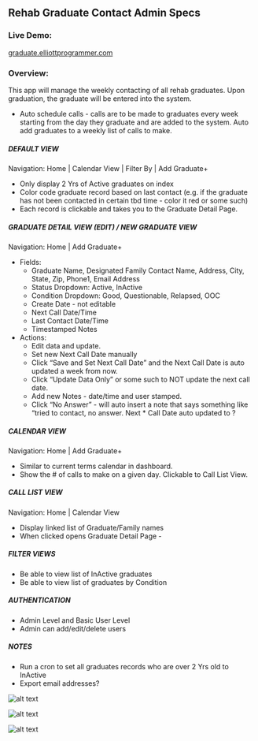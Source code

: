 ## Rehab Graduate Contact Admin Specs

### Live Demo:

[graduate.elliottprogrammer.com](http://graduate.elliottprogrammer.com/login)

### Overview:

This app will manage the weekly contacting of all rehab graduates. Upon graduation, the graduate will be entered into the system.

-   Auto schedule calls - calls are to be made to graduates every week starting from the day they graduate and are added to the system. Auto add graduates to a weekly list of calls to make.

##### DEFAULT VIEW

Navigation: Home | Calendar View | Filter By | Add Graduate+

-   Only display 2 Yrs of Active graduates on index
-   Color code graduate record based on last contact (e.g. if the graduate has not been contacted in certain tbd time - color it red or some such)
-   Each record is clickable and takes you to the Graduate Detail Page.

##### GRADUATE DETAIL VIEW (EDIT) / NEW GRADUATE VIEW

Navigation: Home | Add Graduate+

-   Fields:
    -   Graduate Name, Designated Family Contact Name, Address, City, State, Zip, Phone1, Email Address
    -   Status Dropdown: Active, InActive
    -   Condition Dropdown: Good, Questionable, Relapsed, OOC
    -   Create Date - not editable
    -   Next Call Date/Time
    -   Last Contact Date/Time
    -   Timestamped Notes
-   Actions:
    -   Edit data and update.
    -   Set new Next Call Date manually
    -   Click “Save and Set Next Call Date” and the Next Call Date is auto updated a week from now.
    -   Click “Update Data Only” or some such to NOT update the next call date.
    -   Add new Notes - date/time and user stamped.
    -   Click “No Answer” - will auto insert a note that says something like “tried to contact, no answer. Next \* Call Date auto updated to ?

##### CALENDAR VIEW

Navigation: Home | Add Graduate+

-   Similar to current terms calendar in dashboard.
-   Show the # of calls to make on a given day. Clickable to Call List View.

##### CALL LIST VIEW

Navigation: Home | Calendar View

-   Display linked list of Graduate/Family names
-   When clicked opens Graduate Detail Page -

##### FILTER VIEWS

-   Be able to view list of InActive graduates
-   Be able to view list of graduates by Condition

##### AUTHENTICATION

-   Admin Level and Basic User Level
-   Admin can add/edit/delete users

##### NOTES

-   Run a cron to set all graduates records who are over 2 Yrs old to InActive
-   Export email addresses?

![alt text](https://laravel.com/assets/img/components/logo-laravel.svg "Laravel 5.7")

![alt text](https://travis-ci.org/laravel/framework.svg "Build Status")

![alt text](https://poser.pugx.org/laravel/framework/v/stable.svg "Latest Stable Version")

